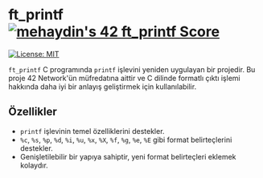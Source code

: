 
# ft_printf [![mehaydin's 42 ft_printf Score](https://badge42.vercel.app/api/v2/cl9goquqf00540fmp6v4syivq/project/2886234)](https://github.com/JaeSeoKim/badge42)

[![License: MIT](https://img.shields.io/badge/License-MIT-yellow.svg)](https://opensource.org/licenses/MIT)

`ft_printf` C programında `printf` işlevini yeniden uygulayan bir projedir. Bu proje 42 Network'ün müfredatına aittir ve C dilinde formatlı çıktı işlemi hakkında daha iyi bir anlayış geliştirmek için kullanılabilir.

## Özellikler

- `printf` işlevinin temel özelliklerini destekler.
- `%c`, `%s`, `%p`, `%d`, `%i`, `%u`, `%x`, `%X`, `%f`, `%g`, `%e`, `%E` gibi format belirteçlerini destekler.
- Genişletilebilir bir yapıya sahiptir, yeni format belirteçleri eklemek kolaydır.
